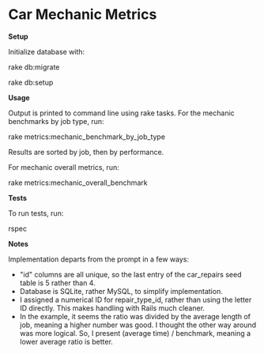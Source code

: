 Car Mechanic Metrics
==============

**Setup**

Initialize database with:

rake db:migrate

rake db:setup

**Usage**

Output is printed to command line using rake tasks. For the mechanic benchmarks by job type, run:

rake metrics:mechanic_benchmark_by_job_type


Results are sorted by job, then by performance. 

For mechanic overall metrics, run:

rake metrics:mechanic_overall_benchmark

**Tests**

To run tests, run:

rspec

**Notes**

Implementation departs from the prompt in a few ways:

- "id" columns are all unique, so the last entry of the car_repairs seed table is
5 rather than 4.
- Database is SQLite, rather MySQL, to simplify implementation.
- I assigned a numerical ID for repair_type_id, rather than using the letter ID directly.
This makes handling with Rails much cleaner.
- In the example, it seems the ratio was divided by the average length of job, meaning a higher number was good. I 
thought the other way around was more logical. So, I present (average time) / benchmark, meaning a lower average ratio
is better.

